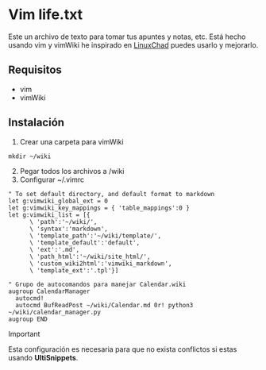 # Vim life.txt
Este un archivo de texto para tomar tus apuntes y notas, etc. Está hecho usando vim y vimWiki he inspirado en [LinuxChad](https://www.youtube.com/watch?v=EUCneUnGjv8&t=160s) puedes usarlo y mejorarlo.

## Requisitos
- vim
- vimWiki

## Instalación
1. Crear una carpeta para vimWiki

```
mkdir ~/wiki
```

2. Pegar todos los archivos a /wiki
3. Configurar ~/.vimrc

```
" To set default directory, and default format to markdown
let g:vimwiki_global_ext = 0
let g:vimwiki_key_mappings = { 'table_mappings':0 }
let g:vimwiki_list = [{
      \ 'path':'~/wiki/',
      \ 'syntax':'markdown',
      \ 'template_path':'~/wiki/template/',
      \ 'template_default':'default',
      \ 'ext':'.md',
      \ 'path_html':'~/wiki/site_html/',
      \ 'custom_wiki2html':'vimwiki_markdown',
      \ 'template_ext':'.tpl'}]

" Grupo de autocomandos para manejar Calendar.wiki
augroup CalendarManager
  autocmd!
  autocmd BufReadPost ~/wiki/Calendar.md 0r! python3 ~/wiki/calendar_manager.py
augroup END
```

> [!IMPORTANT]
> Esta configuración es necesaria para que no exista conflictos si estas usando **UltiSnippets**.


